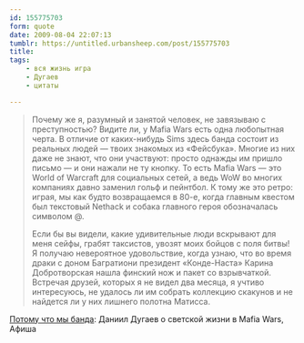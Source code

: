 ```yaml
---
id: 155775703
form: quote
date: 2009-08-04 22:07:13
tumblr: https://untitled.urbansheep.com/post/155775703
title: 
tags:
    - вся жизнь игра
    - Дугаев
    - цитаты

---
```


<blockquote>
<p>Почему же я, разумный и занятой человек, не завязываю с преступностью? Видите ли, у Mafia Wars есть одна любопытная черта. В отличие от каких-нибудь Sims здесь банда состоит из реальных людей — твоих знакомых из «Фейсбука». Многие из них даже не знают, что они участвуют: просто однажды им пришло письмо — и они нажали не ту кнопку. То есть Mafia Wars — это World of Warcraft для социальных сетей, а ведь WoW во многих компаниях давно заменил гольф и пейнтбол. К тому же это ретро: играя, мы как будто возвращаемся в 80-е, когда главным квестом был текстовый Nethack и собака главного героя обозначалась символом @.</p>

<p>Если бы вы видели, какие удивительные люди вскрывают для меня сейфы, грабят таксистов, увозят моих бойцов с поля битвы! Я получаю невероятное удовольствие, когда узнаю, что во время драки с доном Багратиони президент «Конде-Наста» Карина Добротворская нашла финский нож и пакет со взрывчаткой. Встречая друзей, которых я не видел два месяца, я учтиво интересуюсь, не удалось ли им собрать коллекцию скакунов и не найдется ли у них лишнего полотна Матисса.</p>
</blockquote>

<a href="http://www.afisha.ru/article/dugaev_mafia_wars/">Потому что мы банда</a>: Даниил Дугаев о светской жизни в Mafia Wars, Афиша
